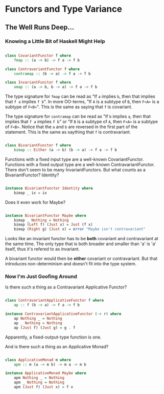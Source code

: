 # Functors and Type Variance

## The Well Runs Deep...

### Knowing a Little Bit of Haskell Might Help

``` haskell

class CovariantFunctor f where
    fmap :: (a -> b) -> f a -> f b

class ContravariantFunctor f where
    contramap :: (b -> a) -> f a -> f b

class InvariantFunctor f where
    xmap :: (a -> b, b -> a) -> f a -> f b

```

The type signature for `fmap` can be read as "If `a` implies `b`, then that implies that `f a` implies `f b`". In more OO-terms, "If `A` is a subtype of `B`, then `F<A>` is a subtype of `F<B>`". This is the same as saying that `f` is covariant.

The type signature for `contramap` can be read as "If `b` implies `a`, then that implies that `f a` implies `f b`" or "If `B` is a subtype of `A`, then `F<A>` is a subtype of `F<B>`. Notice that the `a` and `b` are reversed in the first part of the statement. This is the same as saything that `f` is contravariant.

``` haskell

class BivariantFunctor f where
    bimap :: Either (a -> b) (b -> a) -> f a -> f b

```

Functions with a fixed input type are a well-known CovariantFunctor.
Functions with a fixed output type are a well-known ContravariantFunctor.
There don't seem to be many InvariantFunctors.
But what counts as a BivariantFunctor? Identity?

``` haskell

instance BivariantFunctor Identity where
    bimap _ ix = ix

```

Does it even work for Maybe?

``` haskell

instance BivariantFunctor Maybe where
    bimap _ Nothing = Nothing
    bimap (Left f) (Just x) = Just (f x)
    bimap (Right g) (Just x) = error "Maybe isn't contravariant"

```

Looks like an invariant functor has to be **both** covariant and contravariant at the same time. The only type that is both broader and smaller than 'a' is 'a' itself, thus it's refered to as invariant.

A bivariant functor would then be **either** covariant or contravariant. But that introduces non-determinism and doesn't fit into the type system.

### Now I'm Just Goofing Around

Is there such a thing as a Contravariant Applicative Functor?

``` haskell

class ContravariantApplicativeFunctor f where
    ap :: f (b -> a) -> f a -> f b

instance ContravariantApplicativeFunctor (-> r) where
    ap Nothing _ = Nothing
    ap _ Nothing = Nothing
    ap (Just f) (Just g) = g . f

```

Apparently, a fixed-output-type function is one.

And is there such a thing as an Applicative Monad?

``` haskell

class ApplicativeMonad m where
    apm :: m (a -> m b) -> m a -> m b

instance ApplicativeMonad Maybe where
    apm Nothing _ = Nothing
    apm _ Nothing = Nothing
    apm (Just f) (Just x) = f x

```

<disqus>
